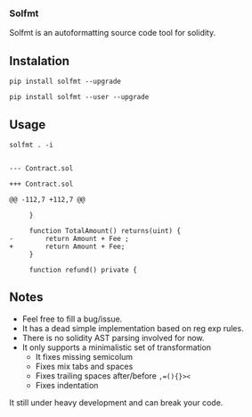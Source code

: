 ### Solfmt

Solfmt is an autoformatting source code tool for solidity.


## Instalation

```shell
pip install solfmt --upgrade

pip install solfmt --user --upgrade
```

## Usage

```shell
solfmt . -i


--- Contract.sol

+++ Contract.sol

@@ -112,7 +112,7 @@

     }

     function TotalAmount() returns(uint) {
-        return Amount + Fee ;
+        return Amount + Fee;
     }

     function refund() private {
```


## Notes
- Feel free to fill a bug/issue.
- It has a dead simple implementation based on reg exp rules.
- There is no solidity AST parsing involved for now.
- It only supports a minimalistic set of transformation
  - It fixes missing semicolum
  - Fixes mix tabs and spaces
  - Fixes trailing spaces after/before `,=(){}><`
  - Fixes indentation


 It still under heavy development and can break your code.
